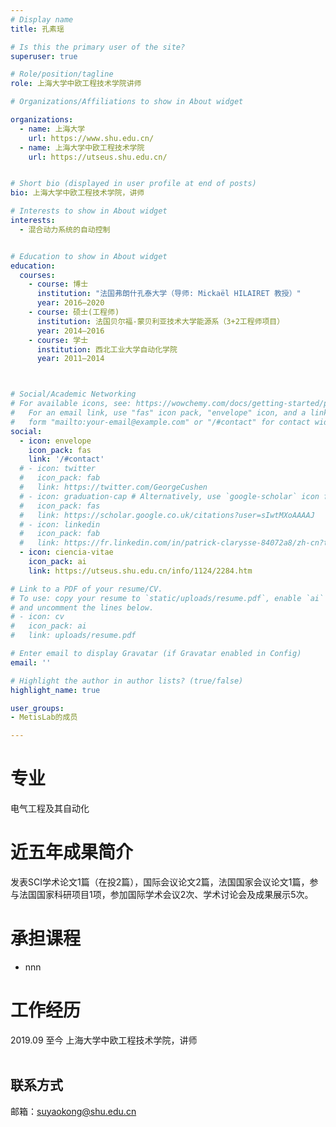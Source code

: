 ```yaml
---
# Display name
title: 孔素瑶

# Is this the primary user of the site?
superuser: true

# Role/position/tagline
role: 上海大学中欧工程技术学院讲师

# Organizations/Affiliations to show in About widget

organizations:
  - name: 上海大学
    url: https://www.shu.edu.cn/
  - name: 上海大学中欧工程技术学院
    url: https://utseus.shu.edu.cn/ 


# Short bio (displayed in user profile at end of posts)
bio: 上海大学中欧工程技术学院，讲师

# Interests to show in About widget
interests:
  - 混合动力系统的自动控制


# Education to show in About widget
education:
  courses:
    - course: 博士
      institution: "法国弗朗什孔泰大学（导师: Mickaël HILAIRET 教授）"
      year: 2016–2020
    - course: 硕士(工程师)
      institution: 法国贝尔福-蒙贝利亚技术大学能源系（3+2工程师项目）
      year: 2014–2016
    - course: 学士
      institution: 西北工业大学自动化学院
      year: 2011–2014



# Social/Academic Networking
# For available icons, see: https://wowchemy.com/docs/getting-started/page-builder/#icons
#   For an email link, use "fas" icon pack, "envelope" icon, and a link in the
#   form "mailto:your-email@example.com" or "/#contact" for contact widget.
social:
  - icon: envelope
    icon_pack: fas
    link: '/#contact'
  # - icon: twitter
  #   icon_pack: fab
  #   link: https://twitter.com/GeorgeCushen
  # - icon: graduation-cap # Alternatively, use `google-scholar` icon from `ai` icon pack
  #   icon_pack: fas
  #   link: https://scholar.google.co.uk/citations?user=sIwtMXoAAAAJ
  # - icon: linkedin
  #   icon_pack: fab
  #   link: https://fr.linkedin.com/in/patrick-clarysse-84072a8/zh-cn?trk=people-guest_people_search-card
  - icon: ciencia-vitae
    icon_pack: ai
    link: https://utseus.shu.edu.cn/info/1124/2284.htm

# Link to a PDF of your resume/CV.
# To use: copy your resume to `static/uploads/resume.pdf`, enable `ai` icons in `params.toml`,
# and uncomment the lines below.
# - icon: cv
#   icon_pack: ai
#   link: uploads/resume.pdf

# Enter email to display Gravatar (if Gravatar enabled in Config)
email: ''

# Highlight the author in author lists? (true/false)
highlight_name: true

user_groups:
- MetisLab的成员

---
```


# 专业
电气工程及其自动化

# 近五年成果简介

发表SCI学术论文1篇（在投2篇），国际会议论文2篇，法国国家会议论文1篇，参与法国国家科研项目1项，参加国际学术会议2次、学术讨论会及成果展示5次。

# 承担课程
- nnn

# 工作经历
   2019.09   至今 上海大学中欧工程技术学院，讲师<br><br>

## 联系方式

邮箱：suyaokong@shu.edu.cn
